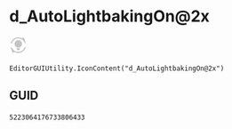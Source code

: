 # d_AutoLightbakingOn@2x
![](/img/d_AutoLightbakingOn@2x.png)

``` CSharp
EditorGUIUtility.IconContent("d_AutoLightbakingOn@2x")
```
## GUID
```
5223064176733806433
```
